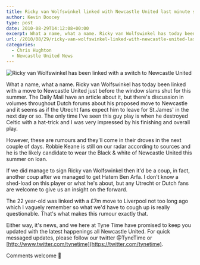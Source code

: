 ```yaml
---
title: Ricky van Wolfswinkel linked with Newcastle United last minute switch
author: Kevin Doocey
type: post
date: 2010-08-29T14:12:08+00:00
excerpt: What a name, what a name. Ricky van Wolfswinkel has today been linked with a move to Newcastle United just before the window ..
url: /2010/08/29/ricky-van-wolfswinkel-linked-with-newcastle-united-last-minute-switch/
categories:
  - Chris Hughton
  - Newcastle United News
---
```


![Ricky van Wolfswinkel has been linked with a switch to Newcastle United](https://www.voetbalplus.nl/online/iCMS/admin/inhoud/upload_afbeeldingen/Vitesse/Ricky_VanWolfswinkel_Claudemir.gif "Ricky van Wolfswinkel")

What a name, what a name. Ricky van Wolfswinkel has today been linked with a move to Newcastle United just before the window slams shut for this summer. The Daily Mail have an article about it, but there's discussion in volumes throughout Dutch forums about his proposed move to Newcastle and it seems as if the Utrecht fans expect him to leave for St.James' in  the next day or so. The only time I've seen this guy play is when he destroyed Celtic with a hat-trick and I was very impressed by his finishing and overall play.

However, these are rumours and they'll come in their droves in the next couple of days. Robbie Keane is still on our radar according to sources and he is the likely candidate to wear the Black & white of Newcastle United this summer on loan.

If we did manage to sign Ricky van Wolfswinkel then it'd be a coup, in fact, another coup after we managed to get Hatem Ben Arfa. I don't know a shed-load on this player or what he's about, but any Utrecht or Dutch fans are welcome to give us an insight on the forward.

The 22 year-old was linked with a £7m move to Liverpool not too long ago which I vaguely remember so what we'd have to cough up is really questionable. That's what makes this rumour exactly that.

Either way, it's news, and we here at Tyne Time have promised to keep you updated with the latest happenings all Newcastle United. For quick messaged updates, please follow our twitter @TyneTime or [http://www.twitter.com/tynetime](https://twitter.com/tynetime).

Comments welcome 🙂
